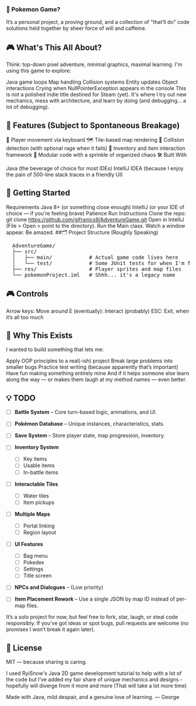 ### 🧭 Pokemon Game?

It’s a personal project, a proving ground, and a collection of "that’ll do" code solutions held together by sheer force of will and caffeine.

## 🎮 What's This All About?

Think: top-down pixel adventure, minimal graphics, maximal learning.
I'm using this game to explore:

Java game loops
Map handling
Collision systems
Entity updates
Object interactions
Crying when NullPointerException appears in the console
This is not a polished indie title destined for Steam (yet). It's where I try out new mechanics, mess with architecture, and learn by doing (and debugging... a lot of debugging).

## 🧪 Features (Subject to Spontaneous Breakage)

🚶 Player movement via keyboard
🗺️ Tile-based map rendering
🎯 Collision detection (with optional rage when it fails)
🎒 Inventory and item interaction framework
🧱 Modular code with a sprinkle of organized chaos
🛠️ Built With

Java (the beverage of choice for most IDEs)
IntelliJ IDEA (because I enjoy the pain of 500-line stack traces in a friendly UI)

## 🚀 Getting Started

Requirements
Java 8+ (or something close enough)
IntelliJ (or your IDE of choice — if you're feeling brave)
Patience
Run Instructions
Clone the repo:
git clone https://github.com/gjfranics9/AdventureGame.git
Open in IntelliJ (File > Open > point to the directory).
Run the Main class.
Watch a window appear. Be amazed.
##🗂️ Project Structure (Roughly Speaking)

<pre>
  AdventureGame/
  ├── src/
  │   ├── main/            # Actual game code lives here
  │   └── test/            # Some JUnit tests for when I'm feeling responsible
  ├── res/                 # Player sprites and map files
  └── pokemonProject.iml   # Shhh... it's a legacy name
</pre>

## 🎮 Controls

Arrow keys: Move around
E (eventually): Interact (probably)
ESC: Exit, when it’s all too much

## 🧠 Why This Exists

I wanted to build something that lets me:

Apply OOP principles to a real(-ish) project
Break large problems into smaller bugs
Practice test writing (because apparently that’s important)
Have fun making something entirely mine
And if it helps someone else learn along the way — or makes them laugh at my method names — even better.

## 💡 TODO

- [ ] **Battle System** – Core turn-based logic, animations, and UI.
- [ ] **Pokémon Database** – Unique instances, characteristics, stats.
- [ ] **Save System** – Store player state, map progression, inventory.
- [ ] **Inventory System**
  - [ ] Key items
  - [ ] Usable items
  - [ ] In-battle items
- [ ] **Interactable Tiles**
  - [ ] Water tiles
  - [ ] Item pickups
- [ ] **Multiple Maps**
  - [ ] Portal linking
  - [ ] Region layout
- [ ] **UI Features**
  - [ ] Bag menu
  - [ ] Pokedex
  - [ ] Settings
  - [ ] Title screen
- [ ] **NPCs and Dialogues** – (Low priority)
- [ ] **Item Placement Rework** – Use a single JSON by map ID instead of per-map files.


It’s a solo project for now, but feel free to fork, star, laugh, or steal code responsibly. If you’ve got ideas or spot bugs, pull requests are welcome (no promises I won’t break it again later).

## 📜 License

MIT — because sharing is caring.

I used RyiSnow's Java 2D game development tutorial to help with a lot of the code but I've added my fair share of unique mechanics and designs - hopefully will diverge from it more and more (That will take a lot more time)

Made with Java, mild despair, and a genuine love of learning.
— George
